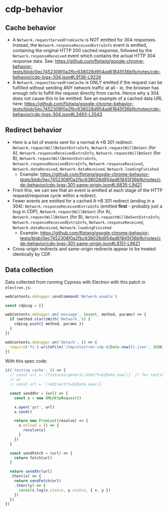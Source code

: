 cdp-behavior
====

## Cache behavior

- A `Network.requestServedFromCache` is NOT emitted for 304 responses. Instead, the `Network.responseReceivedExtraInfo` event is emitted, containing the original HTTP 200 cached response, followed by the `Network.responseReceived` event which contains the actual HTTP 304 response data. See: https://github.com/flotwig/google-chrome-behavior-tests/blob/0ec7452308f0a2fbc638028d954ad61845f36bfb/notes/cdp-behavior/cdp-logs-304.json#L9136-L9226
- A `Network.requestServedFromCache` is ONLY emitted if the request can be fulfilled without sending ANY network traffic at all - ie, the browser has enough info to fulfill the request directly from cache. Hence why a 304 does not cause this to be emitted. See an example of a cached data URL here: https://github.com/flotwig/google-chrome-behavior-tests/blob/0ec7452308f0a2fbc638028d954ad61845f36bfb/notes/cdp-behavior/cdp-logs-304.json#L3493-L3543

## Redirect behavior

- Here is a list of events sent for a normal A->B 301 redirect: `Network.requestWillBeSentExtraInfo`, `Network.requestWillBeSent` (for A), `Network.responseReceivedExtraInfo`, `Network.requestWillBeSent` (for B), `Network.requestWillBeSentExtraInfo`, `Network.responseReceivedExtraInfo`, `Network.responseReceived`, `Network.dataReceived`, `Network.dataReceived`, `Network.loadingFinished`
  - Example: https://github.com/flotwig/google-chrome-behavior-tests/blob/0ec7452308f0a2fbc638028d954ad61845f36bfb/notes/cdp-behavior/cdp-logs-301-same-origin.json#L6835-L9421
- From this, we can see that an event is emitted at each stage of the HTTP request/response cycle within a redirect.
- Fewer events are emitted for a cached A->B 301 redirect (ending in a 304): `Network.responseReceivedExtraInfo` (emitted **first** - probably just a bug in CDP), `Network.requestWillBeSent` (for A), `Network.requestWillBeSent` (for B), `Netork.requestWillBeSentExtraInfo`, `Network.responseReceivedExtraInfo`, `Network.responseReceived`, `Network.dataReceived`, `Network.loadingFinished`
  - Example: https://github.com/flotwig/google-chrome-behavior-tests/blob/0ec7452308f0a2fbc638028d954ad61845f36bfb/notes/cdp-behavior/cdp-logs-301-same-origin.json#L8151-L9621
- Cross-origin redirects and same-origin redirects appear to be treated identically by CDP.

## Data collection

Data collected from running Cypress with Electron with this patch in `electron.js`:

```js
webContents.debugger.sendCommand('Network.enable')

const cdpLog = []

webContents.debugger.on('message', (event, method, params) => {
  if (method.startsWith('Network.')) {
    cdpLog.push({ method, params })
  }
})

webContents.debugger.on('detach', () => {
  require('fs').writeFile(`/tmp/electron-cdp-${Date.now()}.json`, JSON.stringify(cdpLog, null, 2))
})
```

With this spec code:

```js
it('testing cache', () => {
  // const url = `/fixtures/generic.html?t=${Date.now()}` // for testing 304's
  // or
  // const url = `/redirect?t=${Date.now()}`

  const sendXhr = (url) => {
    const x = new XMLHttpRequest()

    x.open('get', url)
    x.send()

    return new Promise((resolve) => {
      x.onload = () => {
        resolve(x)
      }
    })
  }

  const sendFetch = (url) => {
    return fetch(url)
  }

  return sendXhr(url)
  .then((x) => {
    return sendFetch(url)
    .then((y) => {
      console.log(x.status, y.status, { x, y })
    })
  })
})
```
